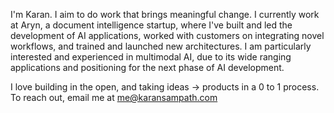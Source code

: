 I'm Karan. I aim to do work that brings meaningful change. I currently work at Aryn, a document intelligence startup, where I've built and led the development of AI applications, worked with customers on integrating novel workflows, and trained and launched new architectures. I am particularly interested and experienced in multimodal AI, due to its wide ranging applications and positioning for the next phase of AI development.

I love building in the open, and taking ideas -> products in a 0 to 1 process. To reach out, email me at me@karansampath.com
